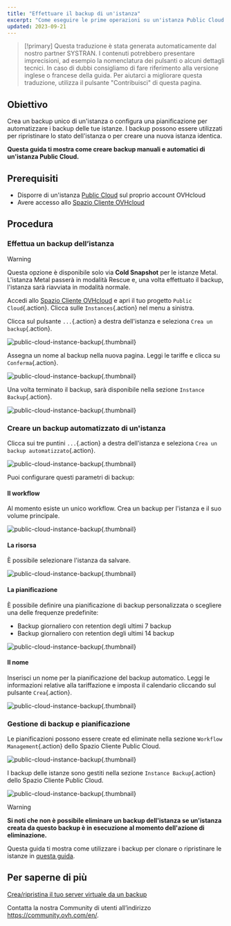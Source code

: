 ```yaml
---
title: "Effettuare il backup di un'istanza"
excerpt: "Come eseguire le prime operazioni su un'istanza Public Cloud dallo Spazio Cliente OVHcloud"
updated: 2023-09-21
---
```


> [!primary]
> Questa traduzione è stata generata automaticamente dal nostro partner SYSTRAN. I contenuti potrebbero presentare imprecisioni, ad esempio la nomenclatura dei pulsanti o alcuni dettagli tecnici. In caso di dubbi consigliamo di fare riferimento alla versione inglese o francese della guida. Per aiutarci a migliorare questa traduzione, utilizza il pulsante "Contribuisci" di questa pagina.
>

## Obiettivo

Crea un backup unico di un'istanza o configura una pianificazione per automatizzare i backup delle tue istanze. I backup possono essere utilizzati per ripristinare lo stato dell'istanza o per creare una nuova istanza identica.

**Questa guida ti mostra come creare backup manuali e automatici di un'istanza Public Cloud.**

## Prerequisiti

- Disporre di un'istanza [Public Cloud](https://www.ovhcloud.com/it/public-cloud/) sul proprio account OVHcloud
- Avere accesso allo [Spazio Cliente OVHcloud](https://www.ovh.com/auth/?action=gotomanager&from=https://www.ovh.it/&ovhSubsidiary=it)

## Procedura

### Effettua un backup dell’istanza

> [!warning]
> Questa opzione è disponibile solo via **Cold Snapshot** per le istanze Metal. L'istanza Metal passerà in modalità Rescue e, una volta effettuato il backup, l'istanza sarà riavviata in modalità normale.
>

Accedi allo [Spazio Cliente OVHcloud](https://www.ovh.com/auth/?action=gotomanager&from=https://www.ovh.it/&ovhSubsidiary=it) e apri il tuo progetto `Public Cloud`{.action}. Clicca sulle `Instances`{.action} nel menu a sinistra.

Clicca sul pulsante `...`{.action} a destra dell'istanza e seleziona `Crea un backup`{.action}.

![public-cloud-instance-backup](createbackup1.png){.thumbnail}

Assegna un nome al backup nella nuova pagina. Leggi le tariffe e clicca su `Conferma`{.action}.

![public-cloud-instance-backup](createbackup2.png){.thumbnail}

Una volta terminato il backup, sarà disponibile nella sezione `Instance Backup`{.action}.

![public-cloud-instance-backup](createbackup3.png){.thumbnail}

### Creare un backup automatizzato di un'istanza

Clicca sui tre puntini `...`{.action} a destra dell'istanza e seleziona `Crea un backup automatizzato`{.action}.

![public-cloud-instance-backup](createbackup4.png){.thumbnail}

Puoi configurare questi parametri di backup:

#### **Il workflow** 

Al momento esiste un unico workflow. Crea un backup per l'istanza e il suo volume principale.

![public-cloud-instance-backup](createbackup5.png){.thumbnail}

#### **La risorsa** 

È possibile selezionare l'istanza da salvare.

![public-cloud-instance-backup](createbackup6.png){.thumbnail}

#### **La pianificazione** 

È possibile definire una pianificazione di backup personalizzata o scegliere una delle frequenze predefinite:

- Backup giornaliero con retention degli ultimi 7 backup
- Backup giornaliero con retention degli ultimi 14 backup

![public-cloud-instance-backup](createbackup7.png){.thumbnail}

#### **Il nome** 

Inserisci un nome per la pianificazione del backup automatico. Leggi le informazioni relative alla tariffazione e imposta il calendario cliccando sul pulsante `Crea`{.action}.
 
![public-cloud-instance-backup](createbackup8.png){.thumbnail}

### Gestione di backup e pianificazione

Le pianificazioni possono essere create ed eliminate nella sezione `Workflow Management`{.action} dello Spazio Cliente Public Cloud.

![public-cloud-instance-backup](createbackup9.png){.thumbnail}

I backup delle istanze sono gestiti nella sezione `Instance Backup`{.action} dello Spazio Cliente Public Cloud.

![public-cloud-instance-backup](createbackup10.png){.thumbnail}

> [!warning]
> **Si noti che non è possibile eliminare un backup dell'istanza se un'istanza creata da questo backup è in esecuzione al momento dell'azione di eliminazione.**

Questa guida ti mostra come utilizzare i backup per clonare o ripristinare le istanze in [questa guida](create_restore_a_virtual_server_with_a_backup1.).

## Per saperne di più

[Crea/ripristina il tuo server virtuale da un backup](create_restore_a_virtual_server_with_a_backup1.)

Contatta la nostra Community di utenti all’indirizzo <https://community.ovh.com/en/>.